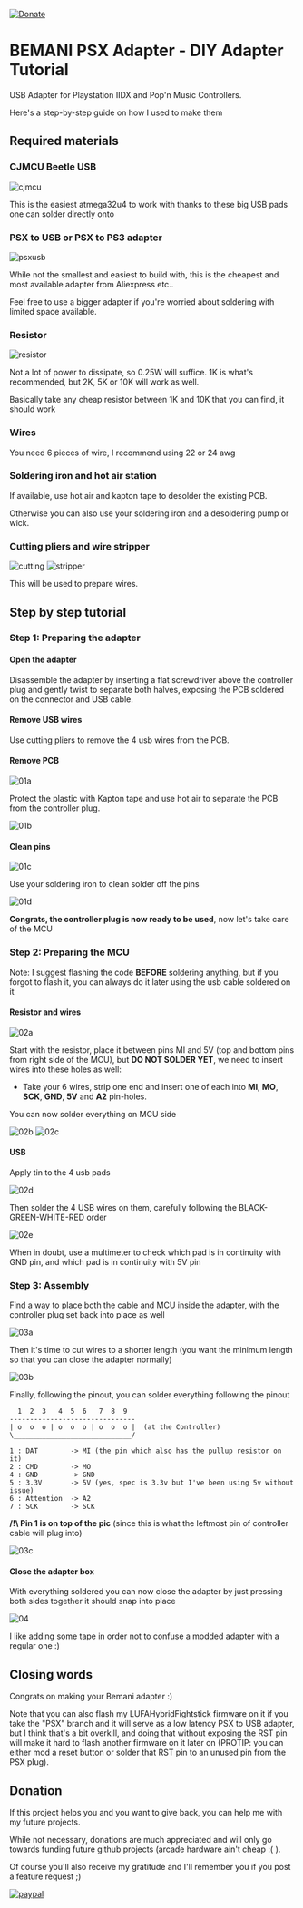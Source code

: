 [![Donate](https://img.shields.io/badge/Donate-PayPal-green.svg)](https://www.paypal.com/donate?hosted_button_id=WT735CX4UMZ9U)

# BEMANI PSX Adapter - DIY Adapter Tutorial

USB Adapter for Playstation IIDX and Pop'n Music Controllers.

Here's a step-by-step guide on how I used to make them

## Required materials

### CJMCU Beetle USB

![cjmcu](https://github.com/CrazyRedMachine/BEMANI_PSX_Adapter/blob/main/DIY_GUIDE/resources/00_CJMCU.jpg)

This is the easiest atmega32u4 to work with thanks to these big USB pads one can solder directly onto

### PSX to USB or PSX to PS3 adapter

![psxusb](https://github.com/CrazyRedMachine/BEMANI_PSX_Adapter/blob/main/DIY_GUIDE/resources/00_adapter.jpg)

While not the smallest and easiest to build with, this is the cheapest and most available adapter from Aliexpress etc..

Feel free to use a bigger adapter if you're worried about soldering with limited space available.

### Resistor

![resistor](https://github.com/CrazyRedMachine/BEMANI_PSX_Adapter/blob/main/DIY_GUIDE/resources/00_resistor.jpg)

Not a lot of power to dissipate, so 0.25W will suffice.
1K is what's recommended, but 2K, 5K or 10K will work as well.

Basically take any cheap resistor between 1K and 10K that you can find, it should work

### Wires

You need 6 pieces of wire, I recommend using 22 or 24 awg

### Soldering iron and hot air station

If available, use hot air and kapton tape to desolder the existing PCB.

Otherwise you can also use your soldering iron and a desoldering pump or wick.

### Cutting pliers and wire stripper

![cutting](https://github.com/CrazyRedMachine/BEMANI_PSX_Adapter/blob/main/DIY_GUIDE/resources/00_cutting.jpg)
![stripper](https://github.com/CrazyRedMachine/BEMANI_PSX_Adapter/blob/main/DIY_GUIDE/resources/00_stripper.jpg)

This will be used to prepare wires.

## Step by step tutorial

### Step 1: Preparing the adapter

#### Open the adapter

Disassemble the adapter by inserting a flat screwdriver above the controller plug and gently twist to separate both halves, exposing the PCB soldered on the connector and USB cable.

#### Remove USB wires

Use cutting pliers to remove the 4 usb wires from the PCB.

#### Remove PCB

![01a](https://github.com/CrazyRedMachine/BEMANI_PSX_Adapter/blob/main/DIY_GUIDE/resources/01a_adapter_remove_pcb.jpg)

Protect the plastic with Kapton tape and use hot air to separate the PCB from the controller plug.

![01b](https://github.com/CrazyRedMachine/BEMANI_PSX_Adapter/blob/main/DIY_GUIDE/resources/01b_adapter_pcb_removed.jpg)

#### Clean pins

![01c](https://github.com/CrazyRedMachine/BEMANI_PSX_Adapter/blob/main/DIY_GUIDE/resources/01c_adapter_clean_pins.jpg)

Use your soldering iron to clean solder off the pins

![01d](https://github.com/CrazyRedMachine/BEMANI_PSX_Adapter/blob/main/DIY_GUIDE/resources/01d_adapter_pins_cleaned.jpg)

**Congrats, the controller plug is now ready to be used**, now let's take care of the MCU

### Step 2: Preparing the MCU

Note: I suggest flashing the code **BEFORE** soldering anything, but if you forgot to flash it, you can always do it later using the usb cable soldered on it

#### Resistor and wires

![02a](https://github.com/CrazyRedMachine/BEMANI_PSX_Adapter/blob/main/DIY_GUIDE/resources/02a_mcu_resistor.jpg)

Start with the resistor, place it between pins MI and 5V (top and bottom pins from right side of the MCU), but **DO NOT SOLDER YET**, we need to insert wires into these holes as well:

- Take your 6 wires, strip one end and insert one of each into **MI**, **MO**, **SCK**, **GND**, **5V** and **A2** pin-holes.

You can now solder everything on MCU side

![02b](https://github.com/CrazyRedMachine/BEMANI_PSX_Adapter/blob/main/DIY_GUIDE/resources/02b_mcu_wires.jpg)
![02c](https://github.com/CrazyRedMachine/BEMANI_PSX_Adapter/blob/main/DIY_GUIDE/resources/02c_mcu_wires_front.jpg)

#### USB

Apply tin to the 4 usb pads

![02d](https://github.com/CrazyRedMachine/BEMANI_PSX_Adapter/blob/main/DIY_GUIDE/resources/02d_mcu_usb_solder.jpg)

Then solder the 4 USB wires on them, carefully following the BLACK-GREEN-WHITE-RED order

![02e](https://github.com/CrazyRedMachine/BEMANI_PSX_Adapter/blob/main/DIY_GUIDE/resources/02e_mcu_usb_solder_2.jpg)

When in doubt, use a multimeter to check which pad is in continuity with GND pin, and which pad is in continuity with 5V pin

### Step 3: Assembly

Find a way to place both the cable and MCU inside the adapter, with the controller plug set back into place as well

![03a](https://github.com/CrazyRedMachine/BEMANI_PSX_Adapter/blob/main/DIY_GUIDE/resources/03a_assembly_position.jpg)

Then it's time to cut wires to a shorter length (you want the minimum length so that you can close the adapter normally)

![03b](https://github.com/CrazyRedMachine/BEMANI_PSX_Adapter/blob/main/DIY_GUIDE/resources/03b_assembly_cut_wires.jpg)

Finally, following the pinout, you can solder everything following the pinout

```
  1  2  3   4  5  6   7  8  9
-------------------------------
| o  o  o | o  o  o | o  o  o |  (at the Controller)
\_____________________________/

1 : DAT        -> MI (the pin which also has the pullup resistor on it)
2 : CMD        -> MO
4 : GND        -> GND
5 : 3.3V       -> 5V (yes, spec is 3.3v but I've been using 5v without issue)
6 : Attention  -> A2
7 : SCK        -> SCK

 ```

**/!\ Pin 1 is on top of the pic** (since this is what the leftmost pin of controller cable will plug into)

![03c](https://github.com/CrazyRedMachine/BEMANI_PSX_Adapter/blob/main/DIY_GUIDE/resources/03c_assembly_solder.jpg)

#### Close the adapter box

With everything soldered you can now close the adapter by just pressing both sides together it should snap into place

![04](https://github.com/CrazyRedMachine/BEMANI_PSX_Adapter/blob/main/DIY_GUIDE/resources/04_done.jpg)

I like adding some tape in order not to confuse a modded adapter with a regular one :)

## Closing words

Congrats on making your Bemani adapter :)

Note that you can also flash my LUFAHybridFightstick firmware on it if you take the "PSX" branch and it will serve as a low latency PSX to USB adapter, but I think that's a bit overkill, and doing that without exposing the RST pin will make it hard to flash another firmware on it later on (PROTIP: you can either mod a reset button or solder that RST pin to an unused pin from the PSX plug).

## Donation

If this project helps you and you want to give back, you can help me with my future projects.

While not necessary, donations are much appreciated and will only go towards funding future github projects (arcade hardware ain't cheap :( ).

Of course you'll also receive my gratitude and I'll remember you if you post a feature request ;)

[![paypal](https://www.paypalobjects.com/en_US/i/btn/btn_donateCC_LG.gif)](https://www.paypal.com/donate?hosted_button_id=WT735CX4UMZ9U)
